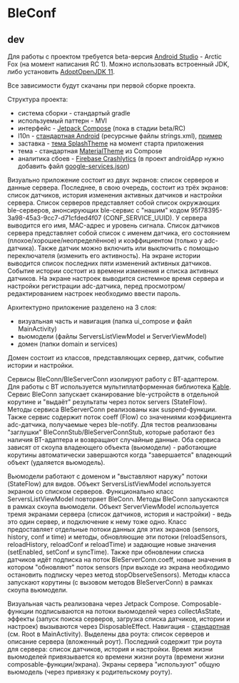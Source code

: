 # BleConf

## dev

Для работы с проектом требуется beta-версия [Android Studio][1] - Arctic Fox (на момент написания RC 1). Можно использовать встроенный JDK, либо установить [AdoptOpenJDK 11][2].

Все зависимости будут скачаны при первой сборке проекта.

Структура проекта:
- система сборки - стандартый gradle
- используемый паттерн - MVI
- интерфейс - [Jetpack Compose][3] (пока в стадии beta/RC)
- l10n - [стандартная Android][4] (ресурсные файлы strings.xml), [пример][7]
- заставка - [тема SplashTheme][5] на момент старта приложения
- тема - стандартная [MaterialTheme][6] из Compose
- аналитика сбоев - [Firebase Crashlytics][8] (в проект androidApp нужно добавить файл [google-services.json][9])

Визуально приложение состоит из двух экранов: список серверов и данные сервера. Последнее, в свою очередь, состоит из трёх экранов: список датчиков, история изменения активных датчиков и настройки сервера. Список серверов представляет собой список окружающих ble-серверов, анонсирующих ble-сервис с "нашим" кодом 95f78395-3a98-45a3-9cc7-d71cfded4f07 (CONF_SERVICE_UUID). У сервера выводится его имя, MAC-адрес и уровень сигнала. Список датчиков сервера представляет собой список с именем датчика, его состоянием (плохое/хорошее/неопределённое) и коэффициентом (только у adc-датчика). Также датчик можно включить или выключить с помощью переключателя (изменить его активность). На экране истории выводится список последних пяти изменений активных датчиков. Событие истории состоит из времени изменения и списка активных датчиков. На экране настроек выводится системное время сервера и настройки регистрации adc-датчика, перед просмотром/редактированием настроек необходимо ввести пароль.

Архитектурно приложение разделено на 3 слоя:
- визуальная часть и навигация (папка ui_compose и файл MainActivity)
- вьюмодели (файлы ServersListViewModel и ServerViewModel)
- домен (папки domain и services)

Домен состоит из классов, представляющих сервер, датчик, событие истории и настройки.

Сервисы BleConn/BleServerConn изолируют работу с BT-адаптером. Для работы с BT используется мультиплатформенная библиотека [Kable][10]. Сервис BleConn запускает сканирование ble-устройств в отдельной корутине и "выдаёт" результаты через поток servers (StateFlow). Методы сервиса BleServerConn реализованы как suspend-функции. Также сервис содержит поток coeff (Flow) со значениями коэффициента adc-датчика, получаемые через ble-notify. Для тестов реализованы "заглушки" BleConnStub/BleServerConnStub, которые работают без наличия BT-адаптера и возвращают случайные данные. Оба сервиса зависят от скоупа владеющего объекта (вьюмодели) - работающие корутины автоматически завершаются когда "завершается" владеющий объект (удаляется вьюмодель).

Вьюмодели работают с доменом и "выставляют наружу" потоки (StateFlow) для видов. Объект ServersListViewModel используется экраном со списком серверов. Функционально класс ServersListViewModel повторяет BleConn. Методы BleConn запускаются в рамках скоупа вьюмодели. Объект ServerViewModel используется тремя экранами сервера (список датчиков, история и настройки) - ведь это один сервер, и подключение к нему тоже одно. Класс предоставляет отдельные потоки данных для этих экранов (sensors, history, conf и time) и методы, обновляющие эти потоки (reloadSensors, reloadHistory, reloadConf и reloadTime) и задающие новые значения (setEnabled, setConf и syncTime). Также при обновлении списка датчиков идёт подписка на поток BleServerConn.coeff, новые значения в котором "обновляют" поток sensors (при выходе из экрана необходимо остановить подписку через метод stopObserveSensors). Методы класса запускают корутины (с вызовом методов BleServerConn) в рамках скоупа вьюмодели.

Визуальная часть реализована через Jetpack Compose. Composable-функции подписываются на потоки вьюмоделей через collectAsState, эффекты (запуск поиска серверов, загрузка списка датчиков, истории и настроек) вызываются через DisposableEffect. Навигация - [стандартная][11] (см. Root в MainActivity). Выделены два роута: список серверов и описание сервера (вложенный роут). Последний содержит три роута для сервера: список датчиков, история и настройки. Время жизни вьюмоделей привязывается ко времени жизни роута (времени жизни composable-функции/экрана). Экраны сервера "используют" общую вьюмодель (через привязку к родительскому роуту).

[1]: https://developer.android.com/studio/preview
[2]: https://adoptopenjdk.net/
[3]: https://developer.android.com/jetpack/compose
[4]: https://developer.android.com/guide/topics/resources/localization
[5]: https://blog.davidmedenjak.com/android/2017/09/02/splash-screens.html
[6]: https://developer.android.com/jetpack/compose/themes
[7]: https://medium.com/i18n-and-l10n-resources-for-developers/a-deep-dive-into-internationalizing-jetpack-compose-android-apps-e4ed3dc2809c
[8]: https://firebase.google.com/docs/crashlytics
[9]: https://firebase.google.com/docs/android/setup#kotlin+ktx
[10]: https://github.com/JuulLabs/kable
[11]: https://developer.android.com/jetpack/compose/navigation

